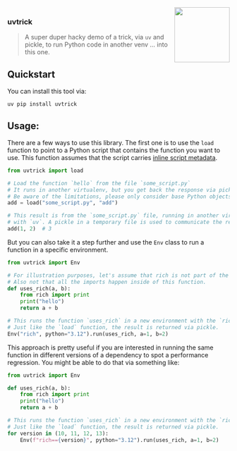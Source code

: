 <img src="img.png" width="125" height="125" align="right" />

### uvtrick

> A super duper hacky demo of a trick, via `uv` and pickle, to run Python code in another venv ... into this one.

## Quickstart 

You can install this tool via: 

```
uv pip install uvtrick
```

## Usage: 

There are a few ways to use this library. The first one is to use the `load` function to point 
to a Python script that contains the function you want to use. This function assumes that the 
script carries [inline script metadata](https://packaging.python.org/en/latest/specifications/inline-script-metadata/). 

```python
from uvtrick import load

# Load the function `hello` from the file `some_script.py`
# It runs in another virtualenv, but you get back the response via pickle. 
# Be aware of the limitations, please only consider base Python objects.
add = load("some_script.py", "add")

# This result is from the `some_script.py` file, running in another virtualenv 
# with `uv`. A pickle in a temporary file is used to communicate the result.
add(1, 2)  # 3
```

But you can also take it a step further and use the `Env` class to run a function in a specific environment. 

```python
from uvtrick import Env

# For illustration purposes, let's assume that rich is not part of the current environment. 
# Also not that all the imports happen inside of this function. 
def uses_rich(a, b):
    from rich import print
    print("hello")
    return a + b

# This runs the function `uses_rich` in a new environment with the `rich` package installed.
# Just like the `load` function, the result is returned via pickle. 
Env("rich", python="3.12").run(uses_rich, a=1, b=2)
```

This approach is pretty useful if you are interested in running the same function in different versions of 
a dependency to spot a performance regression. You might be able to do that via something like:

```python
from uvtrick import Env

def uses_rich(a, b):
    from rich import print
    print("hello")
    return a + b

# This runs the function `uses_rich` in a new environment with the `rich` package installed.
# Just like the `load` function, the result is returned via pickle. 
for version in (10, 11, 12, 13):
    Env(f"rich=={version}", python="3.12").run(uses_rich, a=1, b=2)
```
